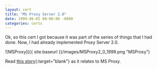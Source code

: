 ```yaml
---
layout: cert
title: "MS Proxy Server 2.0"
date: 1999-06-02 00:00:00 -0600
categories: certs
---
```


Ok, so this cert I got because it was part of the series of things that I had done.  Now, I had already implemented Proxy Server 2.0.  

![MSProxy]({{ site.baseurl }}/images/MSProxy2_0_1999.png "MSProxy")

Read [this story](https://greaselovely.github.io/Z16/blog/2025/02/22/my-initial-career-and-transition-to-it.html){:target="blank"} as it relates to MS Proxy.



